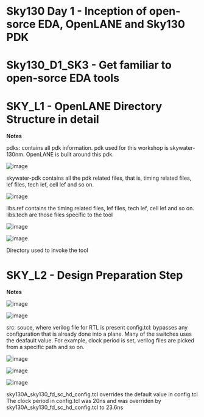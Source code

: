 # Sky130 Day 1 - Inception of open-sorce EDA, OpenLANE and Sky130 PDK
# Sky130_D1_SK3  - Get familiar to open-sorce EDA tools
# SKY_L1 - OpenLANE Directory Structure in detail
**Notes**

pdks:  contains all pdk information. pdk used for this workshop is skywater-130nm. OpenLANE is built around this pdk. 

![image](https://github.com/user-attachments/assets/d09a9b84-881c-4b0c-9962-b5955112f8bf)

skywater-pdk contains all the pdk related files, that is, timing related files, lef files, tech lef, cell lef and so on.

![image](https://github.com/user-attachments/assets/5b16b931-b9ae-4ff5-a1a8-dd0573cab1dd)

libs.ref contains the timing related files, lef files, tech lef, cell lef and so on.
libs.tech are those files specific to the tool

![image](https://github.com/user-attachments/assets/50f9e3c2-24de-449f-a727-ddc8200797f2)

![image](https://github.com/user-attachments/assets/2b9fad37-68cd-4404-8d60-c6c47184274f)

Directory used to invoke the tool

# SKY_L2 - Design Preparation Step
**Notes**

![image](https://github.com/user-attachments/assets/bfb277ff-e167-496b-93a9-20e27a434e1e)

![image](https://github.com/user-attachments/assets/d4709367-92fb-439f-80f2-59f49afdea3c)

src: souce, where verilog file for RTL is present 
config.tcl: bypasses any configuration that is already done into a plane. Many of the switches uses the deafault value. For example, clock period is set, verilog files are picked from a specific path and so on.

![image](https://github.com/user-attachments/assets/4eca0e18-e141-4c78-95a5-de6d297bfc7f)

![image](https://github.com/user-attachments/assets/c958d0d1-1a9b-4ed0-a486-4811cf41b766)

![image](https://github.com/user-attachments/assets/b3f6025e-d0a2-473b-ab32-2e087af8664a)

sky130A_sky130_fd_sc_hd_config.tcl overrides the default value in config.tcl
The clock period in config.tcl was 20ns and was overriden by sky130A_sky130_fd_sc_hd_config.tcl to 23.6ns





























































































































































































































